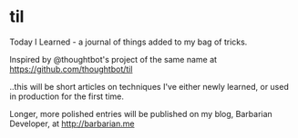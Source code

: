 # til
Today I Learned - a journal of things added to my bag of tricks.

Inspired by @thoughtbot's project of the same name at
https://github.com/thoughtbot/til

..this will be short articles on techniques I've either newly learned,
or used in production for the first time.

Longer, more polished entries will be published on my blog,
Barbarian Developer, at http://barbarian.me


